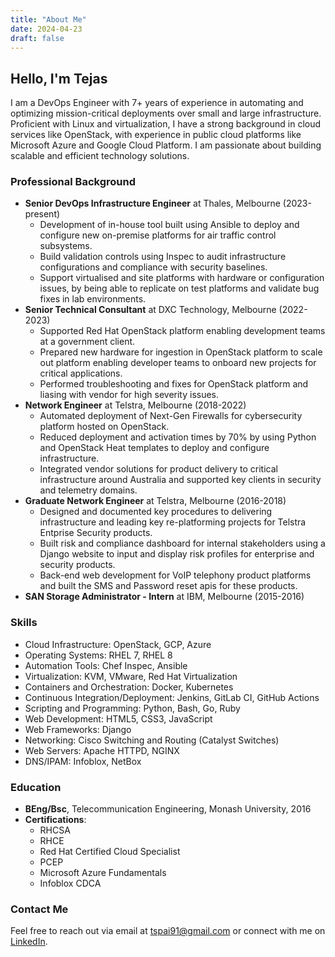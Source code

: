 ```yaml
---
title: "About Me"
date: 2024-04-23
draft: false
---
```


## Hello, I'm Tejas

I am a DevOps Engineer with 7+ years of experience in automating and optimizing mission-critical deployments over small and large infrastructure. Proficient with Linux and virtualization, I have a strong background in cloud services like OpenStack, with experience in public cloud platforms like Microsoft Azure and Google Cloud Platform. I am passionate about building scalable and efficient technology solutions.

### Professional Background

- **Senior DevOps Infrastructure Engineer** at Thales, Melbourne (2023-present)
  - Development of in-house tool built using Ansible to deploy and configure new on-premise platforms for air traffic control subsystems.
  - Build validation controls using Inspec to audit infrastructure configurations and compliance with security baselines.
  - Support virtualised and site platforms with hardware or configuration issues, by being able to replicate on test platforms and validate bug fixes in lab environments.
- **Senior Technical Consultant** at DXC Technology, Melbourne (2022-2023)
  - Supported Red Hat OpenStack platform enabling development teams at a government client.
  - Prepared new hardware for ingestion in OpenStack platform to scale out platform enabling developer teams to onboard new projects for critical applications.
  - Performed troubleshooting and fixes for OpenStack platform and liasing with vendor for high severity issues.
- **Network Engineer** at Telstra, Melbourne (2018-2022)
  - Automated deployment of Next-Gen Firewalls for cybersecurity platform hosted on OpenStack.
  - Reduced deployment and activation times by 70% by using Python and OpenStack Heat templates to deploy and configure infrastructure.
  - Integrated vendor solutions for product delivery to critical infrastructure around Australia and supported key clients in security and telemetry domains.
- **Graduate Network Engineer** at Telstra, Melbourne (2016-2018)
  - Designed and documented key procedures to delivering infrastructure and leading key re-platforming projects for Telstra Entprise Security products.
  - Built risk and compliance dashboard for internal stakeholders using a Django website to input and display risk profiles for enterprise and security products.
  - Back-end web development for VoIP telephony product platforms and built the SMS and Password reset apis for these products. 
- **SAN Storage Administrator - Intern** at IBM, Melbourne (2015-2016)

### Skills

- Cloud Infrastructure: OpenStack, GCP, Azure
- Operating Systems: RHEL 7, RHEL 8
- Automation Tools: Chef Inspec, Ansible
- Virtualization: KVM, VMware, Red Hat Virtualization
- Containers and Orchestration: Docker, Kubernetes
- Continuous Integration/Deployment: Jenkins, GitLab CI, GitHub Actions
- Scripting and Programming: Python, Bash, Go, Ruby
- Web Development: HTML5, CSS3, JavaScript
- Web Frameworks: Django
- Networking: Cisco Switching and Routing (Catalyst Switches)
- Web Servers: Apache HTTPD, NGINX
- DNS/IPAM: Infoblox, NetBox

### Education

- **BEng/Bsc**, Telecommunication Engineering, Monash University, 2016
- **Certifications**:
    - RHCSA
    - RHCE
    - Red Hat Certified Cloud Specialist
    - PCEP
    - Microsoft Azure Fundamentals
    - Infoblox CDCA

### Contact Me

Feel free to reach out via email at tspai91@gmail.com or connect with me on [LinkedIn](https://www.linkedin.com/in/tejas-pai-72018493/).

